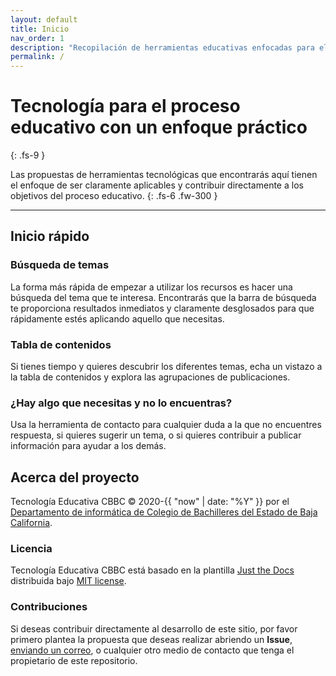 ```yaml
---
layout: default
title: Inicio
nav_order: 1
description: "Recopilación de herramientas educativas enfocadas para el proceso educativo de Colegio de Bachilleres del Estado de Baja California."
permalink: /
---
```


# Tecnología para el proceso educativo con un enfoque práctico
{: .fs-9 }

Las propuestas de herramientas tecnológicas que encontrarás aquí tienen el enfoque de ser claramente aplicables y contribuir directamente a los objetivos del proceso educativo.
{: .fs-6 .fw-300 }

---

## Inicio rápido

### Búsqueda de temas

La forma más rápida de empezar a utilizar los recursos es hacer una búsqueda del tema que te interesa. Encontrarás que la barra de búsqueda te proporciona resultados inmediatos y claramente desglosados para que rápidamente estés aplicando aquello que necesitas.

### Tabla de contenidos

Si tienes tiempo y quieres descubrir los diferentes temas, echa un vistazo a la tabla de contenidos y explora las agrupaciones de publicaciones.

### ¿Hay algo que necesitas y no lo encuentras?

Usa la herramienta de contacto para cualquier duda a la que no encuentres respuesta, si quieres sugerir un tema, o si quieres contribuir a publicar información para ayudar a los demás.

## Acerca del proyecto

Tecnología Educativa CBBC &copy; 2020-{{ "now" | date: "%Y" }} por el [Departamento de informática de Colegio de Bachilleres del Estado de Baja California](https://github.com/CoBachBC).

### Licencia

Tecnología Educativa CBBC está basado en la plantilla [Just the Docs](https://github.com/pmarsceill/just-the-docs) distribuida bajo [MIT license](https://github.com/pmarsceill/just-the-docs/tree/master/LICENSE.txt).

### Contribuciones

Si deseas contribuir directamente al desarrollo de este sitio, por favor primero plantea la propuesta que deseas realizar abriendo un <strong>Issue</strong>, <a href="mailto:edutec@cobachbc.edu.mx">enviando un correo</a>, o cualquier otro medio de contacto que tenga el propietario de este repositorio.

